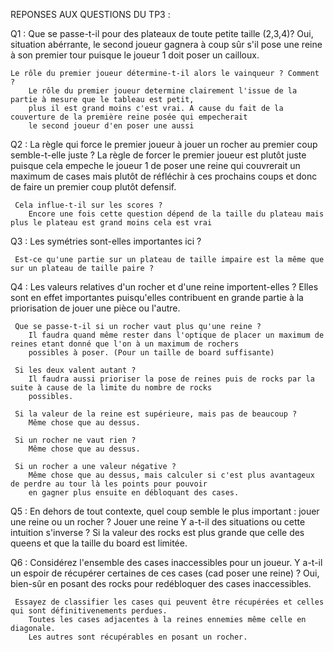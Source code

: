 REPONSES AUX QUESTIONS DU TP3 :

Q1 :
    Que se passe-t-il pour des plateaux de toute petite taille (2,3,4)?
        Oui, situation abérrante, le second joueur gagnera à coup sûr s'il pose une reine à son premier tour
        puisque le joueur 1 doit poser un cailloux.

    Le rôle du premier joueur détermine-t-il alors le vainqueur ? Comment ?
        Le rôle du premier joueur determine clairement l'issue de la partie à mesure que le tableau est petit,
        plus il est grand moins c'est vrai. A cause du fait de la couverture de la première reine posée qui empecherait
        le second joueur d'en poser une aussi

Q2 : La règle qui force le premier joueur à jouer un rocher au premier coup semble-t-elle juste ?
        La règle de forcer le premier joueur est plutôt juste puisque cela empeche le joueur 1 de poser une reine qui couvrerait
        un maximum de cases mais plutôt de réfléchir à ces prochains coups et donc de faire un premier coup plutôt defensif.

     Cela influe-t-il sur les scores ?
        Encore une fois cette question dépend de la taille du plateau mais plus le plateau est grand moins cela est vrai

Q3 : Les symétries sont-elles importantes ici ?

     Est-ce qu'une partie sur un plateau de taille impaire est la même que sur un plateau de taille paire ?

Q4 : Les valeurs relatives d'un rocher et d'une reine importent-elles ?
        Elles sont en effet importantes puisqu'elles contribuent en grande partie à la priorisation de jouer une pièce
        ou l'autre.

     Que se passe-t-il si un rocher vaut plus qu'une reine ?
        Il faudra quand même rester dans l'optique de placer un maximum de reines etant donné que l'on à un maximum de rochers
        possibles à poser. (Pour un taille de board suffisante)

     Si les deux valent autant ?
        Il faudra aussi prioriser la pose de reines puis de rocks par la suite à cause de la limite du nombre de rocks
        possibles.

     Si la valeur de la reine est supérieure, mais pas de beaucoup ?
        Même chose que au dessus.

     Si un rocher ne vaut rien ?
        Même chose que au dessus.

     Si un rocher a une valeur négative ?
        Même chose que au dessus, mais calculer si c'est plus avantageux de perdre au tour là les points pour pouvoir
        en gagner plus ensuite en débloquant des cases.

Q5 : En dehors de tout contexte, quel coup semble le plus important : jouer une reine ou un rocher ?
        Jouer une reine
     Y a-t-il des situations ou cette intuition s'inverse ?
        Si la valeur des rocks est plus grande que celle des queens et que la taille du board est limitée.

Q6 : Considérez l'ensemble des cases inaccessibles pour un joueur.
     Y a-t-il un espoir de récupérer certaines de ces cases (cad poser une reine) ?
        Oui,  bien-sûr en posant des rocks pour redébloquer des cases inaccessibles.

     Essayez de classifier les cases qui peuvent être récupérées et celles qui sont définitivenements perdues.
        Toutes les cases adjacentes à la reines ennemies même celle en diagonale.
        Les autres sont récupérables en posant un rocher.

        